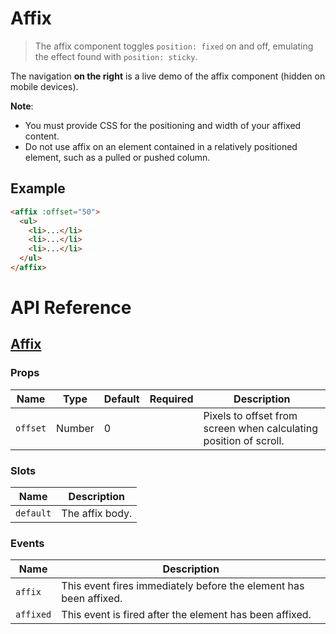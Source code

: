 # Affix

> The affix component toggles `position: fixed` on and off, emulating the effect found with `position: sticky`.

The navigation **on the right** is a live demo of the affix component (hidden on mobile devices).

**Note**:

* You must provide CSS for the positioning and width of your affixed content.
* Do not use affix on an element contained in a relatively positioned element, such as a pulled or pushed column.

## Example

```html
<affix :offset="50">
  <ul>
    <li>...</li>
    <li>...</li>
    <li>...</li>
  </ul>
</affix>
```

# API Reference

## [Affix](https://github.com/wxsms/uiv/blob/release/src/components/affix/Affix.vue)

### Props

Name             | Type       | Default      | Required | Description
---------------- | ---------- | ------------ | -------- | -----------------------
`offset`         | Number     | 0            |          | Pixels to offset from screen when calculating position of scroll.

### Slots

Name      | Description
--------- | -----------------------
`default` | The affix body.

### Events

Name      | Description
--------- | -----------------------
`affix`   | This event fires immediately before the element has been affixed.
`affixed` | This event is fired after the element has been affixed.
